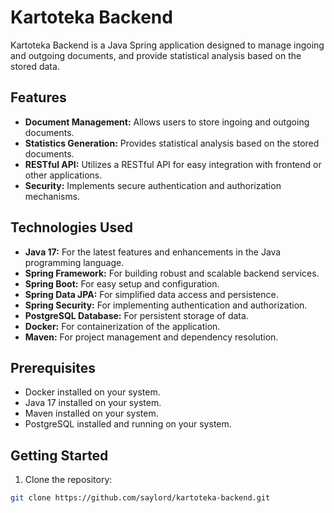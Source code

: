 # Kartoteka Backend

Kartoteka Backend is a Java Spring application designed to manage ingoing and outgoing documents, and provide statistical analysis based on the stored data.

## Features

- **Document Management:** Allows users to store ingoing and outgoing documents.
- **Statistics Generation:** Provides statistical analysis based on the stored documents.
- **RESTful API:** Utilizes a RESTful API for easy integration with frontend or other applications.
- **Security:** Implements secure authentication and authorization mechanisms.

## Technologies Used

- **Java 17:** For the latest features and enhancements in the Java programming language.
- **Spring Framework:** For building robust and scalable backend services.
- **Spring Boot:** For easy setup and configuration.
- **Spring Data JPA:** For simplified data access and persistence.
- **Spring Security:** For implementing authentication and authorization.
- **PostgreSQL Database:** For persistent storage of data.
- **Docker:** For containerization of the application.
- **Maven:** For project management and dependency resolution.

## Prerequisites

- Docker installed on your system.
- Java 17 installed on your system.
- Maven installed on your system.
- PostgreSQL installed and running on your system.

## Getting Started

1. Clone the repository:

```bash
git clone https://github.com/saylord/kartoteka-backend.git
